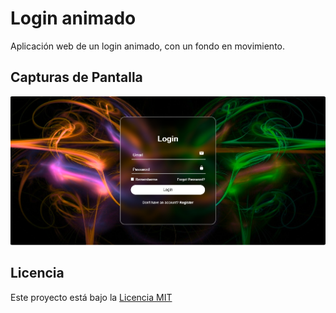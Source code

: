 # Login animado

Aplicación web de un login animado, con un fondo en movimiento.


## Capturas de Pantalla

![Alt text](captura_de_pantalla.png)


## Licencia

Este proyecto está bajo la [Licencia MIT](LICENSE)
